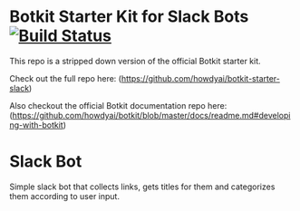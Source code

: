 # Botkit Starter Kit for Slack Bots [![Build Status](https://travis-ci.org/RexGalicie/slack-bot-weekly-It-news.svg?branch=master)](https://travis-ci.org/RexGalicie/slack-bot-weekly-It-news)

This repo is a stripped down version of the official Botkit starter kit.

Check out the full repo here: (https://github.com/howdyai/botkit-starter-slack)

Also checkout the official Botkit documentation repo here: (https://github.com/howdyai/botkit/blob/master/docs/readme.md#developing-with-botkit)

# Slack Bot

Simple slack bot that collects links, gets titles for them and categorizes them according to user input.
